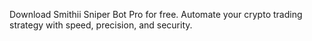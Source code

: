 Download Smithii Sniper Bot Pro for free. Automate your crypto trading strategy with speed, precision, and security.
